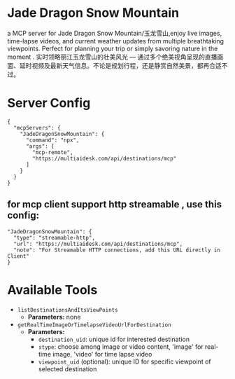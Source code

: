 # Jade Dragon Snow Mountain
a MCP server for Jade Dragon Snow Mountain/玉龙雪山,enjoy live images, time-lapse videos, and current weather updates from multiple breathtaking viewpoints. Perfect for planning your trip or simply savoring nature in the moment . 实时领略丽江玉龙雪山的壮美风光 — 通过多个绝美视角呈现的直播画面、延时视频及最新天气信息。不论是规划行程，还是静赏自然美景，都再合适不过。

# Server Config
```
{
  "mcpServers": {
    "JadeDragonSnowMountain": {
      "command": "npx",
      "args": [
        "mcp-remote",
        "https://multiaidesk.com/api/destinations/mcp"
      ]
    }
  }
}
```

## for mcp client support http streamable , use this config:
```
"JadeDragonSnowMountain": {
  "type": "streamable-http",
  "url": "https://multiaidesk.com/api/destinations/mcp",
  "note": "For Streamable HTTP connections, add this URL directly in Client"
}
```

# Available Tools

* `listDestinationsAndItsViewPoints`
  * **Parameters:** none
* `getRealTimeImageOrTimelapseVideoUrlForDestination`
  * **Parameters:**
    * `destination_uid`: unique id for interested destination
    * `stype`: choose among image or video content, 'image' for real-time image, 'video' for time lapse video
    * `viewpoint_uid` (optional): unique ID for specific viewpoint of selected destination
